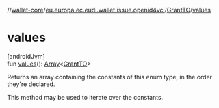 //[wallet-core](../../../index.md)/[eu.europa.ec.eudi.wallet.issue.openid4vci](../index.md)/[GrantTO](index.md)/[values](values.md)

# values

[androidJvm]\
fun [values](values.md)(): [Array](https://kotlinlang.org/api/latest/jvm/stdlib/kotlin/-array/index.html)&lt;[GrantTO](index.md)&gt;

Returns an array containing the constants of this enum type, in the order they're declared.

This method may be used to iterate over the constants.
